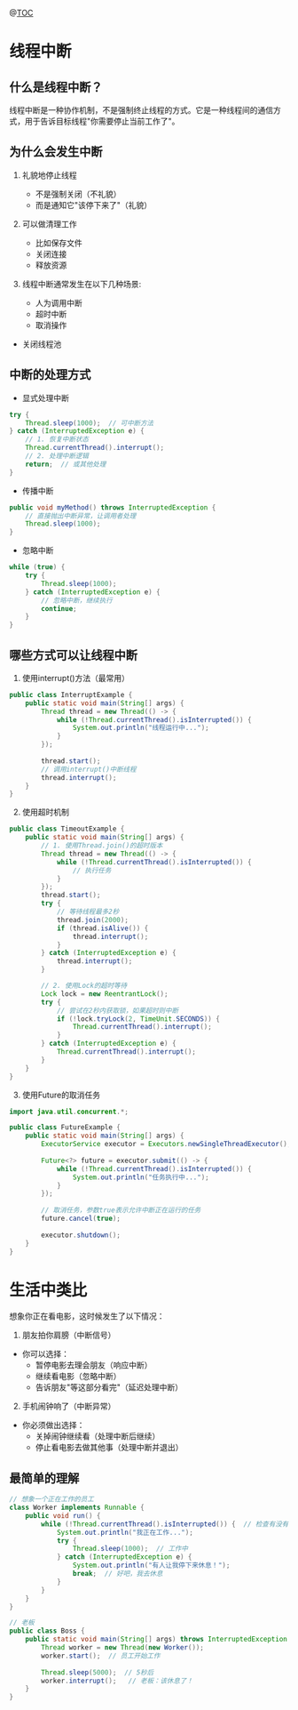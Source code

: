 @[TOC](线程中断)

# 线程中断
## 什么是线程中断？
线程中断是一种协作机制，不是强制终止线程的方式。它是一种线程间的通信方式，用于告诉目标线程"你需要停止当前工作了"。
## 为什么会发生中断
1. 礼貌地停止线程
   - 不是强制关闭（不礼貌）
   - 而是通知它"该停下来了"（礼貌）

2. 可以做清理工作
   - 比如保存文件
   - 关闭连接
   - 释放资源
3. 线程中断通常发生在以下几种场景:
   - 人为调用中断
   - 超时中断
   - 取消操作
- 关闭线程池
## 中断的处理方式
- 显式处理中断
```java
try {
    Thread.sleep(1000);  // 可中断方法
} catch (InterruptedException e) {
    // 1. 恢复中断状态
    Thread.currentThread().interrupt();
    // 2. 处理中断逻辑
    return;  // 或其他处理
}
```
- 传播中断
```java
public void myMethod() throws InterruptedException {
    // 直接抛出中断异常，让调用者处理
    Thread.sleep(1000);
}
```
- 忽略中断
```java
while (true) {
    try {
        Thread.sleep(1000);
    } catch (InterruptedException e) {
        // 忽略中断，继续执行
        continue;
    }
}
```
## 哪些方式可以让线程中断
1. 使用interrupt()方法（最常用）
```java
public class InterruptExample {
    public static void main(String[] args) {
        Thread thread = new Thread(() -> {
            while (!Thread.currentThread().isInterrupted()) {
                System.out.println("线程运行中...");
            }
        });
        
        thread.start();
        // 调用interrupt()中断线程
        thread.interrupt();
    }
}
```
2. 使用超时机制
```java
public class TimeoutExample {
    public static void main(String[] args) {
        // 1. 使用Thread.join()的超时版本
        Thread thread = new Thread(() -> {
            while (!Thread.currentThread().isInterrupted()) {
                // 执行任务
            }
        });
        thread.start();
        try {
            // 等待线程最多2秒
            thread.join(2000);
            if (thread.isAlive()) {
                thread.interrupt();
            }
        } catch (InterruptedException e) {
            thread.interrupt();
        }

        // 2. 使用Lock的超时等待
        Lock lock = new ReentrantLock();
        try {
            // 尝试在2秒内获取锁，如果超时则中断
            if (!lock.tryLock(2, TimeUnit.SECONDS)) {
                Thread.currentThread().interrupt();
            }
        } catch (InterruptedException e) {
            Thread.currentThread().interrupt();
        }
    }
}
```
3. 使用Future的取消任务
```java
import java.util.concurrent.*;

public class FutureExample {
    public static void main(String[] args) {
        ExecutorService executor = Executors.newSingleThreadExecutor();
        
        Future<?> future = executor.submit(() -> {
            while (!Thread.currentThread().isInterrupted()) {
                System.out.println("任务执行中...");
            }
        });
        
        // 取消任务，参数true表示允许中断正在运行的任务
        future.cancel(true);
        
        executor.shutdown();
    }
}
```


# 生活中类比
想象你正在看电影，这时候发生了以下情况：
1. 朋友拍你肩膀（中断信号）
- 你可以选择：
  - 暂停电影去理会朋友（响应中断）
  - 继续看电影（忽略中断）
  - 告诉朋友"等这部分看完"（延迟处理中断）
2. 手机闹钟响了（中断异常）
- 你必须做出选择：
  - 关掉闹钟继续看（处理中断后继续）
  - 停止看电影去做其他事（处理中断并退出）

## 最简单的理解

```java
// 想象一个正在工作的员工
class Worker implements Runnable {
    public void run() {
        while (!Thread.currentThread().isInterrupted()) {  // 检查有没有人叫我
            System.out.println("我正在工作...");
            try {
                Thread.sleep(1000);  // 工作中
            } catch (InterruptedException e) {
                System.out.println("有人让我停下来休息！");
                break;  // 好吧，我去休息
            }
        }
    }
}

// 老板
public class Boss {
    public static void main(String[] args) throws InterruptedException {
        Thread worker = new Thread(new Worker());
        worker.start();  // 员工开始工作
        
        Thread.sleep(5000);  // 5秒后
        worker.interrupt();   // 老板：该休息了！
    }
}
```

